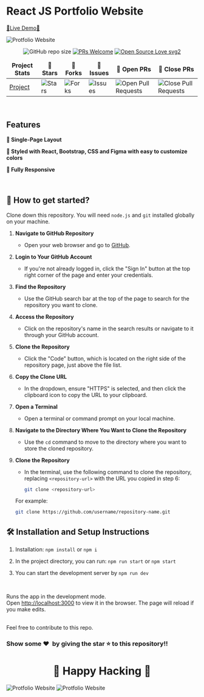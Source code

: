 # React JS Portfolio Website

[🔗Live Demo🔗](https://nirmalyamondal.vercel.app/)

![Protfolio Website](src/assets/60060357-3D05-48DB-847B-EE3047F452F8_1_201_a.jpeg)

<div align="center">

![GitHub repo size](https://img.shields.io/github/repo-size/nirmalyax/React-folio?color=yellow)  [![PRs Welcome](https://img.shields.io/badge/PRs-welcome-brightgreen.svg?style=flat-square)](http://makeapullrequest.com) [![Open Source Love svg2](https://badges.frapsoft.com/os/v2/open-source.svg?v=103)](https://github.com/ellerbrock/open-source-badges/)
</div>

<table align="center">
    <thead align="center">
        <tr border: 1px;>
            <td><b>Project Stats</td>
            <td><b>🌟 Stars</b></td>
            <td><b>🍴 Forks</b></td>
            <td><b>🐛 Issues</b></td>
            <td><b>🔔 Open PRs</b></td>
            <td><b>🔕 Close PRs</b></td>
        </tr>
     </thead>
    <tbody>
         <tr>
            <td><a href="https://github.com/nirmalyax/React-folio"</a>Project</td>
            <td><img alt="Stars" src="https://img.shields.io/github/stars/nirmalyax/React-folio?style=flat&logo=github"/></td>
             <td><img alt="Forks" src="https://img.shields.io/github/forks/nirmalyax/React-folio?style=flat&logo=github"/></td>
            <td><img alt="Issues" src="https://img.shields.io/github/issues/nirmalyax/React-folio?style=flat&logo=github"/></td>
            <td><img alt="Open Pull Requests" src="https://img.shields.io/github/issues-pr/nirmalyax/React-folio?style=flat&logo=github"/></td>
           <td><img alt="Close Pull Requests" src="https://img.shields.io/github/issues-pr-closed/nirmalyax/React-folio?style=flat&color=critical&logo=github"/></td>
        </tr>
    </tbody>
</table>

<br/>

## Features

**📖 Single-Page Layout**

**🎨 Styled with React, Bootstrap, CSS and Figma with easy to customize colors**

**📱 Fully Responsive**

<br />

## 🚀 How to get started?

Clone down this repository. You will need `node.js` and `git` installed globally on your machine.

1. **Navigate to GitHub Repository**

   - Open your web browser and go to [GitHub](https://github.com).

2. **Login to Your GitHub Account**

   - If you're not already logged in, click the "Sign In" button at the top right corner of the page and enter your credentials.

3. **Find the Repository**

   - Use the GitHub search bar at the top of the page to search for the repository you want to clone.

4. **Access the Repository**

   - Click on the repository's name in the search results or navigate to it through your GitHub account.

5. **Clone the Repository**

   - Click the "Code" button, which is located on the right side of the repository page, just above the file list.

6. **Copy the Clone URL**

   - In the dropdown, ensure "HTTPS" is selected, and then click the clipboard icon to copy the URL to your clipboard.

7. **Open a Terminal**

   - Open a terminal or command prompt on your local machine.

8. **Navigate to the Directory Where You Want to Clone the Repository**

   - Use the `cd` command to move to the directory where you want to store the cloned repository.

9. **Clone the Repository**

   - In the terminal, use the following command to clone the repository, replacing `<repository-url>` with the URL you copied in step 6:

     ```bash
     git clone <repository-url>
     ```

   For example:

   ```bash
   git clone https://github.com/username/repository-name.git


## 🛠 Installation and Setup Instructions

1. Installation: `npm install` or `npm i`

2. In the project directory, you can run: `npm run start` or `npm start`

3. You can start the development server by `npm run dev`

   <br/>

Runs the app in the development mode.\
Open [http://localhost:3000](http://localhost:3000) to view it in the browser. 
The page will reload if you make edits.

<br />
Feel free to contribute to this repo.

### Show some ❤️&nbsp; by giving the star :star: to this repository!!
<h1 align=center> 🧠 Happy Hacking 🧠 </h1>

![Protfolio Website](error.png)
![Protfolio Website](error1.png)
